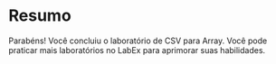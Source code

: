 # Resumo

Parabéns! Você concluiu o laboratório de CSV para Array. Você pode praticar mais laboratórios no LabEx para aprimorar suas habilidades.
